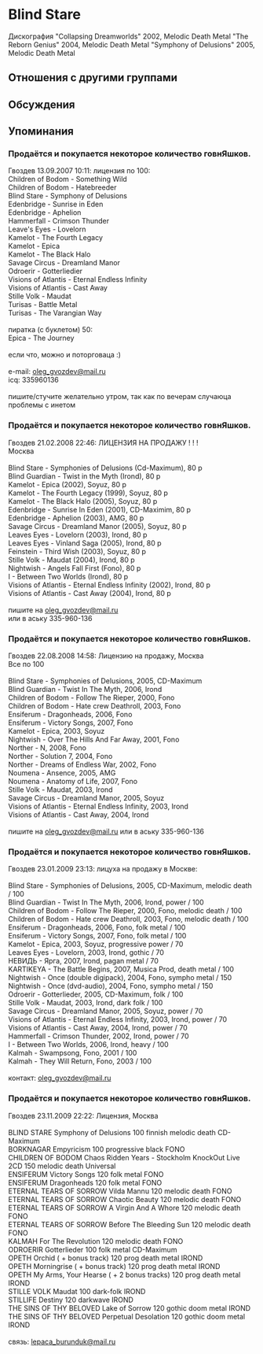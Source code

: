 # Blind Stare

Дискография
"Collapsing Dreamworlds" 2002, Melodic Death Metal
"The Reborn Genius" 2004, Melodic Death Metal
"Symphony of Delusions" 2005, Melodic Death Metal

## Отношения с другими группами


## Обсуждения


## Упоминания

### Продаётся и покупается некоторое количество говнЯшков.

Гвоздев 13.09.2007 10:11:
лицензия по 100:<BR>Children of Bodom - Something Wild<BR>Children of Bodom - Hatebreeder<BR>Blind Stare - Symphony of Delusions<BR>Edenbridge - Sunrise in Eden<BR>Edenbridge - Aphelion<BR>Hammerfall - Crimson Thunder<BR>Leave's Eyes - Lovelorn<BR>Kamelot - The Fourth Legacy<BR>Kamelot - Epica<BR>Kamelot - The Black Halo<BR>Savage Circus - Dreamland Manor<BR>Odroerir - Gotterliedier<BR>Visions of Atlantis - Eternal Endless Infinity<BR>Visions of Atlantis - Cast Away<BR>Stille Volk - Maudat<BR>Turisas - Battle Metal<BR>Turisas - The Varangian Way<BR><BR>пиратка (с буклетом) 50:<BR>Epica - The Journey<BR><BR>если что, можно и поторговаца :)<BR><BR>e-mail: oleg_gvozdev@mail.ru<BR>icq: 335960136<BR><BR>пишите/стучите желательно утром, так как по вечерам случаюца проблемы с инетом<BR>

### Продаётся и покупается некоторое количество говнЯшков.

Гвоздев 21.02.2008 22:46:
ЛИЦЕНЗИЯ НА ПРОДАЖУ ! ! !<BR>Москва<BR><BR>Blind Stare - Symphonies of Delusions (Cd-Maximum), 80 р<BR>Blind Guardian - Twist in the Myth (Irond), 80 р<BR>Kamelot - Epica (2002), Soyuz, 80 р<BR>Kamelot - The Fourth Legacy (1999), Soyuz, 80 р<BR>Kamelot - The Black Halo (2005), Soyuz, 80 р<BR>Edenbridge - Sunrise In Eden (2001), CD-Maximim, 80 р<BR>Edenbridge - Aphelion (2003), AMG, 80 р<BR>Savage Circus - Dreamland Manor (2005), Soyuz, 80 р<BR>Leaves Eyes - Lovelorn (2003), Irond, 80 р<BR>Leaves Eyes - Vinland Saga (2005), Irond, 80 р<BR>Feinstein - Third Wish (2003), Soyuz, 80 р<BR>Stille Volk - Maudat (2004), Irond, 80 р<BR>Nightwish - Angels Fall First (Fono), 80 р<BR>I - Between Two Worlds (Irond), 80 р<BR>Visions of Atlantis - Eternal Endless Infinity (2002), Irond, 80 р<BR>Visions of Atlantis - Cast Away (2004), Irond, 80 р<BR><BR>пишите на oleg_gvozdev@mail.ru<BR>или в аську 335-960-136

### Продаётся и покупается некоторое количество говнЯшков.

Гвоздев 22.08.2008 14:58:
Лицензию на продажу, Москва<BR>Все по 100<BR><BR>Blind Stare - Symphonies of Delusions, 2005, CD-Maximum<BR>Blind Guardian - Twist In The Myth, 2006, Irond<BR>Children of Bodom - Follow The Rieper, 2000, Fono<BR>Children of Bodom - Hate crew Deathroll, 2003, Fono<BR>Ensiferum - Dragonheads, 2006, Fono<BR>Ensiferum - Victory Songs, 2007, Fono<BR>Kamelot - Epica, 2003, Soyuz<BR>Nightwish - Over The Hills And Far Away, 2001, Fono<BR>Norther - N, 2008, Fono<BR>Norther - Solution 7, 2004, Fono<BR>Norther - Dreams of Endless War, 2002, Fono<BR>Noumena - Ansence, 2005, AMG<BR>Noumena - Anatomy of Life, 2007, Fono<BR>Stille Volk - Maudat, 2003, Irond<BR>Savage Circus - Dreamland Manor, 2005, Soyuz<BR>Visions of Atlantis - Eternal Endless Infinity, 2003, Irond<BR>Visions of Atlantis - Cast Away, 2004, Irond<BR><BR>пишите на oleg_gvozdev@mail.ru или в аську 335-960-136

### Продаётся и покупается некоторое количество говнЯшков.

Гвоздев 23.01.2009 23:13:
лицуха на продажу в Москве:<BR><BR>Blind Stare - Symphonies of Delusions, 2005, CD-Maximum, melodic death / 100<BR>Blind Guardian - Twist In The Myth, 2006, Irond, power / 100<BR>Children of Bodom - Follow The Rieper, 2000, Fono, melodic death / 100<BR>Children of Bodom - Hate crew Deathroll, 2003, Fono, melodic death / 100<BR>Ensiferum - Dragonheads, 2006, Fono, folk metal / 100<BR>Ensiferum - Victory Songs, 2007, Fono, folk metal / 100<BR>Kamelot - Epica, 2003, Soyuz, progressive power / 70<BR>Leaves Eyes - Lovelorn, 2003, Irond, gothic / 70<BR>НЕВИДЬ - Ярга, 2007, Irond, pagan metal / 70<BR>KARTIKEYA - The Battle Begins, 2007, Musica Prod, death metal / 100<BR>Nightwish - Once (double digipack), 2004, Fono, sympho metal / 150<BR>Nightwish - Once (dvd-audio), 2004, Fono, sympho metal / 150<BR>Odroerir - Gotterlieder, 2005, CD-Maximum, folk / 100<BR>Stille Volk - Maudat, 2003, Irond, dark folk / 100<BR>Savage Circus - Dreamland Manor, 2005, Soyuz, power / 70<BR>Visions of Atlantis - Eternal Endless Infinity, 2003, Irond, power / 70<BR>Visions of Atlantis - Cast Away, 2004, Irond, power / 70<BR>Hammerfall - Crimson Thunder, 2002, Irond, power / 70<BR>I - Between Two Worlds, 2006, Irond, heavy / 100<BR>Kalmah - Swampsong, Fono, 2001 / 100<BR>Kalmah - They Will Return, Fono, 2003 / 100<BR><BR>контакт: oleg_gvozdev@mail.ru

### Продаётся и покупается некоторое количество говнЯшков.

Гвоздев 23.11.2009 22:22:
Лицензия, Москва<BR><BR>BLIND STARE	Symphony of Delusions	100	finnish melodic death	CD-Maximum		<BR>BORKNAGAR	Empyricism	100	progressive black	FONO		<BR>CHILDREN OF BODOM	Chaos Ridden Years - Stockholm KnockOut Live 2CD	150	melodic death	Universal		<BR>ENSIFERUM	Victory Songs	120	folk metal	FONO		<BR>ENSIFERUM	Dragonheads	120	folk metal	FONO		<BR>ETERNAL TEARS OF SORROW	Vilda Mannu	120	melodic death	FONO		<BR>ETERNAL TEARS OF SORROW	Chaotic Beauty	120	melodic death	FONO		<BR>ETERNAL TEARS OF SORROW	A Virgin And A Whore	120	melodic death	FONO		<BR>ETERNAL TEARS OF SORROW	Before The Bleeding Sun	120	melodic death	FONO		<BR>KALMAH	For The Revolution	120	melodic death	FONO						<BR>ODROERIR	Gotterlieder	100	folk metal	CD-Maximum		<BR>OPETH	Orchid ( + bonus track)	120	prog death metal	IROND		<BR>OPETH	Morningrise ( + bonus track)	120	prog death metal	IROND		<BR>OPETH	My Arms, Your Hearse ( + 2 bonus tracks)	120	prog death metal	IROND		<BR>STILLE VOLK	Maudat	100	dark-folk	IROND		<BR>STILLIFE 	Destiny	120	darkwave	IROND		<BR>THE SINS OF THY BELOVED	Lake of Sorrow	120	gothic doom metal	IROND		<BR>THE SINS OF THY BELOVED	Perpetual Desolation	120	gothic doom metal	IROND		<BR><BR>связь: lepaca_burunduk@mail.ru

